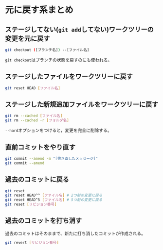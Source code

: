 # 元に戻す系まとめ

## ステージしてない(`git add`してない)ワークツリーの変更を元に戻す

```bash
git checkout ([ブランチ名]) --[ファイル名]
```

`git checkout`はブランチの状態を戻すのにも使われる。

## ステージしたファイルをワークツリーに戻す

```bash
git reset HEAD [ファイル名]
```

## ステージした新規追加ファイルをワークツリーに戻す

```bash
git rm --cached [ファイル名]
git rm --cached -r [フォルダ名]
```

`--hard`オプションをつけると，変更を完全に削除する。

## 直前コミットをやり直す

```bash
git commit --amend -m "[書き直したメッセージ]"
git commit --amend
```

## 過去のコミットに戻る

```bash
git reset
git reset HEAD^^ [ファイル名] # 2つ前の変更に戻る
git reset HEAD^5 [ファイル名] # 5つ前の変更に戻る
git reset [リビジョン番号]
```

## 過去のコミットを打ち消す

過去のコミットはそのままで、新たに打ち消したコミットが作成される。

```bash
git revert [リビジョン番号]
```
